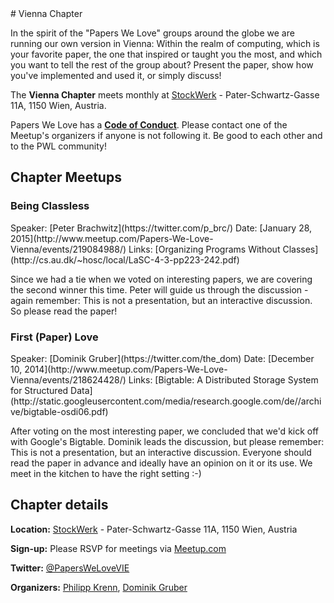 <article class="chapter">
<section class="primary">
# Vienna Chapter

In the spirit of the "Papers We Love" groups around the globe we are running our own version in Vienna:
Within the realm of computing, which is your favorite paper, the one that inspired or taught you the most, and which you want to tell the rest of the group about?
Present the paper, show how you've implemented and used it, or simply discuss!

The **Vienna Chapter** meets monthly at [StockWerk](https://www.google.com/maps/place/STOCKWERK+Coworking+GmbH/@48.192049,16.33598,17z/data=!3m1!4b1!4m2!3m1!1s0x0000000000000000:0x550d7cd4afd7e9be) - Pater-Schwartz-Gasse 11A, 1150 Wien, Austria.

Papers We Love has a **[Code of Conduct](https://github.com/papers-we-love/papers-we-love/blob/master/CODE_OF_CONDUCT.md)**. Please contact one of the Meetup's organizers if anyone is not following it. Be good to each other and to the PWL community!

## Chapter Meetups

### Being Classless
<span class="meta">
Speaker: [Peter Brachwitz](https://twitter.com/p_brc/)
Date: [January 28, 2015](http://www.meetup.com/Papers-We-Love-Vienna/events/219084988/)
Links: [Organizing Programs Without Classes](http://cs.au.dk/~hosc/local/LaSC-4-3-pp223-242.pdf)
</span>

Since we had a tie when we voted on interesting papers, we are covering the second winner this time. Peter will guide us through the discussion - again remember: This is not a presentation, but an interactive discussion. So please read the paper!

### First (Paper) Love
<span class="meta">
Speaker: [Dominik Gruber](https://twitter.com/the_dom)
Date: [December 10, 2014](http://www.meetup.com/Papers-We-Love-Vienna/events/218624428/)
Links: [Bigtable: A Distributed Storage System for Structured Data](http://static.googleusercontent.com/media/research.google.com/de//archive/bigtable-osdi06.pdf)
</span>

After voting on the most interesting paper, we concluded that we'd kick off with Google's Bigtable. Dominik leads the discussion, but please remember: This is not a presentation, but an interactive discussion. Everyone should read the paper in advance and ideally have an opinion on it or its use. We meet in the kitchen to have the right setting :-) 

<!--<p class="chapter-sponsor">
DATE Sponsors
  <a href="SPONSOR_LINK" class="sponsor"><img class="sponsor" src="IMAGE_URL" title="SPONSOR" /></a>
</p>-->

</section>
<section class="secondary">
<h2>Chapter details</h2>
<p>
<strong>Location:</strong>
<a href="https://www.google.com/maps/place/STOCKWERK+Coworking+GmbH/@48.192049,16.33598,17z/data=!3m1!4b1!4m2!3m1!1s0x0000000000000000:0x550d7cd4afd7e9be">StockWerk</a> - Pater-Schwartz-Gasse 11A, 1150 Wien, Austria
</p>
<p>
<strong>Sign-up:</strong>
Please RSVP for meetings via <a href="http://www.meetup.com/Papers-We-Love-Vienna/">Meetup.com</a>
</p>
<p>
<strong>Twitter:</strong>
<a href="https://twitter.com/PapersWeLoveVIE">@PapersWeLoveVIE</a>
</p>
<p>
<strong>Organizers:</strong>
<a href="https://twitter.com/xeraa">Philipp Krenn</a>, <a href="https://twitter.com/the_dom">Dominik Gruber</a>
</p>
<!--<p>
<h2>Sponsors</h2>
<p class="sponsor">
<a href="SPONSOR_URL"><img src="IMG_URL" /></a>
Sponsor
</p>-->
</section>
</article>
